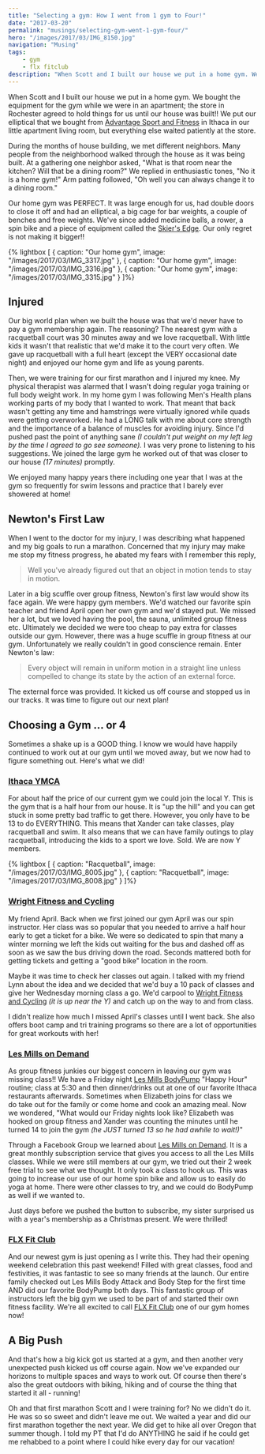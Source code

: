 ```yaml
---
title: "Selecting a gym: How I went from 1 gym to Four!"
date: "2017-03-20"
permalink: "musings/selecting-gym-went-1-gym-four/"
hero: "/images/2017/03/IMG_8150.jpg"
navigation: "Musing"
tags:
    - gym
    - flx fitclub
description: "When Scott and I built our house we put in a home gym. We bought the equipment for the gym while we were in an apartment; the store in Rochester agreed to hold things for us until our house was built!!"
---
```


When Scott and I built our house we put in a home gym. We bought the equipment for the gym while we were in an apartment; the store in Rochester agreed to hold things for us until our house was built!! We put our elliptical that we bought from [Advantage Sport and Fitness](http://www.advantagefitness.com/) in Ithaca in our little apartment living room, but everything else waited patiently at the store.

During the months of house building, we met different neighbors. Many people from the neighborhood walked through the house as it was being built. At a gathering one neighbor asked, "What is that room near the kitchen? Will that be a dining room?" We replied in enthusiastic tones, "No it is a home gym!" Arm patting followed, "Oh well you can always change it to a dining room."

Our home gym was PERFECT. It was large enough for us, had double doors to close it off and had an elliptical, a big cage for bar weights, a couple of benches and free weights. We've since added medicine balls, a rower, a spin bike and a piece of equipment called the [Skier's Edge](http://skiersedge.com/). Our only regret is not making it bigger!!

{% lightbox [
    { caption: "Our home gym", image: "/images/2017/03/IMG_3317.jpg" },
    { caption: "Our home gym", image: "/images/2017/03/IMG_3316.jpg" },
    { caption: "Our home gym", image: "/images/2017/03/IMG_3315.jpg" }
]%}

## Injured

Our big world plan when we built the house was that we'd never have to pay a gym membership again. The reasoning? The nearest gym with a racquetball court was 30 minutes away and we love racquetball. With little kids it wasn't that realistic that we'd make it to the court very often. We gave up racquetball with a full heart (except the VERY occasional date night) and enjoyed our home gym and life as young parents.

Then, we were training for our first marathon and I injured my knee. My physical therapist was alarmed that I wasn't doing regular yoga training or full body weight work. In my home gym I was following Men's Health plans working parts of my body that I wanted to work. That meant that back wasn't getting any time and hamstrings were virtually ignored while quads were getting overworked. He had a LONG talk with me about core strength and the importance of a balance of muscles for avoiding injury. Since I'd pushed past the point of anything sane _(I couldn't put weight on my left leg by the time I agreed to go see someone)._ I was very prone to listening to his suggestions. We joined the large gym he worked out of that was closer to our house _(17 minutes)_ promptly.

We enjoyed many happy years there including one year that I was at the gym so frequently for swim lessons and practice that I barely ever showered at home!

## Newton's First Law

When I went to the doctor for my injury, I was describing what happened and my big goals to run a marathon. Concerned that my injury may make me stop my fitness progress, he abated my fears with I remember this reply,

> Well you've already figured out that an object in motion tends to stay in motion.

Later in a big scuffle over group fitness, Newton's first law would show its face again. We were happy gym members. We'd watched our favorite spin teacher and friend April open her own gym and we'd stayed put. We missed her a lot, but we loved having the pool, the sauna, unlimited group fitness etc. Ultimately we decided we were too cheap to pay extra for classes outside our gym. However, there was a huge scuffle in group fitness at our gym. Unfortunately we really couldn't in good conscience remain. Enter Newton's law:

> Every object will remain in uniform motion in a straight line unless compelled to change its state by the action of an external force.

The external force was provided. It kicked us off course and stopped us in our tracks. It was time to figure out our next plan!

## Choosing a Gym ... or 4

Sometimes a shake up is a GOOD thing. I know we would have happily continued to work out at our gym until we moved away, but we now had to figure something out. Here's what we did!

### [Ithaca YMCA](http://www.ithacaymca.com/)

For about half the price of our current gym we could join the local Y. This is the gym that is a half hour from our house. It is "up the hill" and you can get stuck in some pretty bad traffic to get there. However, you only have to be 13 to do EVERYTHING. This means that Xander can take classes, play racquetball and swim. It also means that we can have family outings to play racquetball, introducing the kids to a sport we love. Sold. We are now Y members.

{% lightbox [
    { caption: "Racquetball", image: "/images/2017/03/IMG_8005.jpg" },
    { caption: "Racquetball", image: "/images/2017/03/IMG_8008.jpg" }
]%} 

### [Wright Fitness and Cycling](http://www.wrightfitnessandcycling.com/)

My friend April. Back when we first joined our gym April was our spin instructor. Her class was so popular that you needed to arrive a half hour early to get a ticket for a bike. We were so dedicated to spin that many a winter morning we left the kids out waiting for the bus and dashed off as soon as we saw the bus driving down the road. Seconds mattered both for getting tickets and getting a "good bike" location in the room.

Maybe it was time to check her classes out again. I talked with my friend Lynn about the idea and we decided that we'd buy a 10 pack of classes and give her Wednesday morning class a go. We'd carpool to [Wright Fitness and Cycling](http://www.wrightfitnessandcycling.com/) _(it is up near the Y)_ and catch up on the way to and from class.

I didn't realize how much I missed April's classes until I went back. She also offers boot camp and tri training programs so there are a lot of opportunities for great workouts with her!

### [Les Mills on Demand](https://www.lesmillsondemand.com/)

As group fitness junkies our biggest concern in leaving our gym was missing class!! We have a Friday night [Les Mills BodyPump](https://www.lesmills.com/us/workouts/fitness-classes/bodypump/?_ga=1.253290249.1687374016.1490011768) "Happy Hour" routine; class at 5:30 and then dinner/drinks out at one of our favorite Ithaca restaurants afterwards. Sometimes when Elizabeth joins for class we do take out for the family or come home and cook an amazing meal. Now we wondered, "What would our Friday nights look like? Elizabeth was hooked on group fitness and Xander was counting the minutes until he turned 14 to join the gym _(he JUST turned 13 so he had awhile to wait!)_"

Through a Facebook Group we learned about [Les Mills on Demand](https://www.lesmillsondemand.com/). It is a great monthly subscription service that gives you access to all the Les Mills classes. While we were still members at our gym, we tried out their 2 week free trial to see what we thought. It only took a class to hook us. This was going to increase our use of our home spin bike and allow us to easily do yoga at home. There were other classes to try, and we could do BodyPump as well if we wanted to.

Just days before we pushed the button to subscribe, my sister surprised us with a year's membership as a Christmas present. We were thrilled!

### [FLX Fit Club](http://flxfitclub.com/)

And our newest gym is just opening as I write this. They had their opening weekend celebration this past weekend! Filled with great classes, food and festivities, it was fantastic to see so many friends at the launch. Our entire family checked out Les Mills Body Attack and Body Step for the first time AND did our favorite BodyPump both days. This fantastic group of instructors left the big gym we used to be part of and started their own fitness facility. We're all excited to call [FLX Fit Club](http://flxfitclub.com/) one of our gym homes now!

## A Big Push

And that's how a big kick got us started at a gym, and then another very unexpected push kicked us off course again. Now we've expanded our horizons to multiple spaces and ways to work out. Of course then there's also the great outdoors with biking, hiking and of course the thing that started it all - running!

Oh and that first marathon Scott and I were training for? No we didn't do it. He was so so sweet and didn't leave me out. We waited a year and did our first marathon together the next year. We did get to hike all over Oregon that summer though. I told my PT that I'd do ANYTHING he said if he could get me rehabbed to a point where I could hike every day for our vacation!

